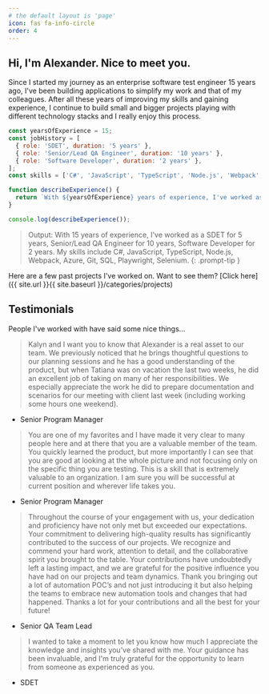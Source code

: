```yaml
---
# the default layout is 'page'
icon: fas fa-info-circle
order: 4
---
```


<!-- > Add Markdown syntax content to file `_tabs/about.md`{: .filepath } and it will show up on this page.
{: .prompt-tip } -->

Hi, I'm Alexander. Nice to meet you.
------------------------------------

Since I started my journey as an enterprise software test engineer 15 years ago, I've been building applications to simplify my work and that of my colleagues. After all these years of improving my skills and gaining experience, I continue to build small and bigger projects playing with different technology stacks and I really enjoy this process.

```js
const yearsOfExperience = 15;
const jobHistory = [
  { role: 'SDET', duration: '5 years' },
  { role: 'Senior/Lead QA Engineer', duration: '10 years' },
  { role: 'Software Developer', duration: '2 years' },
];
const skills = ['C#', 'JavaScript', 'TypeScript', 'Node.js', 'Webpack', 'Azure', 'Git', 'SQL', 'Playwright', 'Selenium'];

function describeExperience() {
  return `With ${yearsOfExperience} years of experience, I've worked as a ${jobHistory.map(job => `${job.role} for ${job.duration}`).join(', ')}. My skills include ${skills.join(', ')}.`;
}

console.log(describeExperience());
```

> Output:
With 15 years of experience, I've worked as a SDET for 5 years, Senior/Lead QA Engineer for 10 years, Software Developer for 2 years. My skills include C#, JavaScript, TypeScript, Node.js, Webpack, Azure, Git, SQL, Playwright, Selenium.
{: .prompt-tip }

Here are a few past projects I've worked on. Want to see them?
[Click here]({{ site.url }}{{ site.baseurl }}/categories/projects)

Testimonials
------------

People I've worked with have said some nice things...

> Kalyn and I want you to know that Alexander is a real asset to our team. We previously noticed that he brings thoughtful questions to our planning sessions and he has a good understanding of the product, but when Tatiana was on vacation the last two weeks, he did an excellent job of taking on many of her responsibilities. We especially appreciate the work he did to prepare documentation and scenarios for our meeting with client last week (including working some hours one weekend).
- Senior Program Manager

> You are one of my favorites and I have made it very clear to many people here and at there that you are a valuable member of the team. You quickly learned the product, but more importantly I can see that you are good at looking at the whole picture and not focusing only on the specific thing you are testing. This is a skill that is extremely valuable to an organization. I am sure you will be successful at current position and wherever life takes you.
- Senior Program Manager

> Throughout the course of your engagement with us, your dedication and proficiency have not only met but exceeded our expectations. Your commitment to delivering high-quality results has significantly contributed to the success of our projects. We recognize and commend your hard work, attention to detail, and the collaborative spirit you brought to the table. Your contributions have undoubtedly left a lasting impact, and we are grateful for the positive influence you have had on our projects and team dynamics.
Thank you bringing out a lot of automation POC’s and not just introducing it but also helping the teams to embrace new automation tools and changes that had happened. Thanks a lot for your contributions and all the best for your future!
- Senior QA Team Lead

> I wanted to take a moment to let you know how much I appreciate the knowledge and insights you've shared with me. Your guidance has been invaluable, and I'm truly grateful for the opportunity to learn from someone as experienced as you.
- SDET